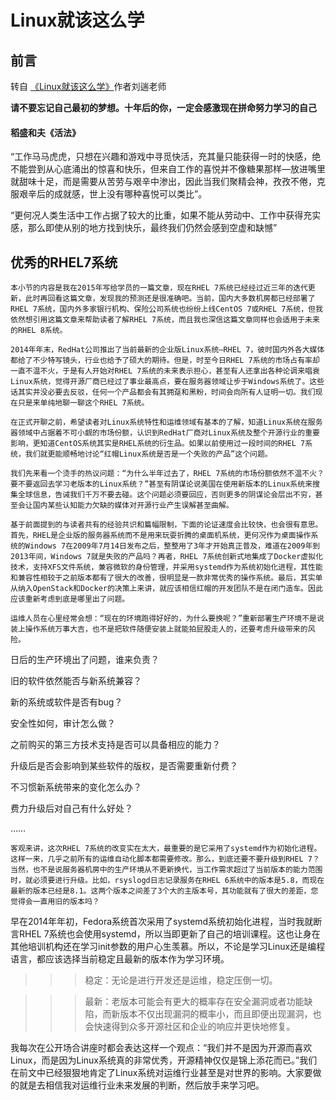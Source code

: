 # Linux就该这么学


## 前言 
转自 [《Linux就该这么学》](https://www.linuxprobe.com/chapter-00.html)作者刘遄老师

**请不要忘记自己最初的梦想。十年后的你，一定会感激现在拼命努力学习的自己**

#### 稻盛和夫《活法》
“工作马马虎虎，只想在兴趣和游戏中寻觅快活，充其量只能获得一时的快感，绝不能尝到从心底涌出的惊喜和快乐，但来自工作的喜悦并不像糖果那样—放进嘴里就甜味十足，而是需要从苦劳与艰辛中渗出，因此当我们聚精会神，孜孜不倦，克服艰辛后的成就感，世上没有哪种喜悦可以类比”。

“更何况人类生活中工作占据了较大的比重，如果不能从劳动中、工作中获得充实感，那么即使从别的地方找到快乐，最终我们仍然会感到空虚和缺憾”


## 优秀的RHEL7系统

    本小节的内容是我在2015年写给学员的一篇文章，现在RHEL 7系统已经经过近三年的迭代更新，此时再回看这篇文章，发现我的预测还是很准确吧。当前，国内大多数机房都已经部署了RHEL 7系统，国内外多家银行机构、保险公司系统也纷纷上线CentOS 7或RHEL 7系统，但我依然想引用这篇文章来帮助读者了解RHEL 7系统，而且我也深信这篇文章同样也会适用于未来的RHEL 8系统。

    2014年年末，RedHat公司推出了当前最新的企业版Linux系统—RHEL 7，彼时国内外各大媒体都给了不少特写镜头，行业也给予了硕大的期待。但是，时至今日RHEL 7系统的市场占有率却一直不温不火，于是有人开始对RHEL 7系统的未来表示担心，甚至有人还拿出各种论调来唱衰Linux系统，觉得开源厂商已经过了事业最高点，要在服务器领域让步于Windows系统了。这些话其实并没必要去反驳，任何一个产品都会有其拥趸和黑粉，时间会向所有人证明一切。我们现在只是来单纯地聊一聊这个RHEL 7系统。

    在正式开聊之前，希望读者对Linux系统特性和运维领域有基本的了解，知道Linux系统在服务器领域中占据着不可小觑的市场份额，认识到RedHat厂商对Linux系统及整个开源行业的重要影响，更知道CentOS系统其实是RHEL系统的衍生品。如果以前使用过一段时间的RHEL 7系统，我们就更能顺畅地讨论“红帽Linux系统是否是一个失败的产品”这个问题。

    我们先来看一个烫手的热议问题：“为什么半年过去了，RHEL 7系统的市场份额依然不温不火？要不要返回去学习老版本的Linux系统？”甚至有阴谋论说美国在使用新版本的Linux系统来搜集全球信息，告诫我们千万不要去碰。这个问题必须要回应，否则更多的阴谋论会层出不穷，甚至会让国内某些认知能力欠缺的媒体对开源行业产生误解甚至曲解。

    基于前面提到的与读者共有的经验共识和篇幅限制，下面的论证速度会比较快，也会很有意思。首先，RHEL是企业版的服务器系统而不是用来玩耍折腾的桌面机系统，更何况作为桌面操作系统的Windows 7在2009年7月14日发布之后，整整用了3年才开始真正普及，难道在2009年到2013年间，Windows 7就是失败的产品吗？再者，RHEL 7系统创新式地集成了Docker虚拟化技术，支持XFS文件系统，兼容微软的身份管理，并采用systemd作为系统初始化进程，其性能和兼容性相较于之前版本都有了很大的改善，很明显是一款非常优秀的操作系统。最后，其实单从纳入OpenStack和Docker的决策上来讲，就应该相信红帽的开发团队不是在闭门造车。因此应该重新考虑到底是哪里出了问题。

    运维人员在心里经常会想：“现在的环境跑得好好的，为什么要换呢？”重新部署生产环境不是说装上操作系统万事大吉，也不是把软件随便安装上就能拍屁股走人的，还要考虑升级带来的风险。

日后的生产环境出了问题，谁来负责？

旧的软件依然能否与新系统兼容？

新的系统或软件是否有bug？

安全性如何，审计怎么做？

之前购买的第三方技术支持是否可以具备相应的能力？

升级后是否会影响到某些软件的版权，是否需要重新付费？

不习惯新系统带来的变化怎么办？

费力升级后对自己有什么好处？

……

    客观来讲，这次RHEL 7系统的改变实在太大，最重要的是它采用了systemd作为初始化进程。这样一来，几乎之前所有的运维自动化脚本都需要修改。那么，到底还要不要升级到RHEL 7？当然，也不是说服务器机房中的生产环境从不更新换代，当工作需求超过了当前版本的能力范围时，就必须要进行升级。比如，rsyslogd日志记录服务在RHEL 6系统中的版本是5.8，而现在最新的版本已经是8.1。这两个版本之间差了3个大的主版本号，其功能就有了很大的差距，您觉得会一直用旧的版本吗？

早在2014年年初，Fedora系统首次采用了systemd系统初始化进程，当时我就断言RHEL 7系统也会使用systemd，所以当即更新了自己的培训课程。这也让身在其他培训机构还在学习init参数的用户心生羡慕。所以，不论是学习Linux还是编程语言，都应该选择当前稳定且最新的版本作为学习环境。

>>> 稳定：无论是进行开发还是运维，稳定压倒一切。

>>> 最新：老版本可能会有更大的概率存在安全漏洞或者功能缺陷，而新版本不仅出现漏洞的概率小，而且即便出现漏洞，也会快速得到众多开源社区和企业的响应并更快地修复。

我每次在公开场合讲座时都会表达这样一个观点：“我们并不是因为开源而喜欢Linux，而是因为Linux系统真的非常优秀，开源精神仅仅是锦上添花而已。”我们在前文中已经狠狠地肯定了Linux系统对运维行业甚至是对世界的影响。大家要做的就是去相信我对运维行业未来发展的判断，然后放手来学习吧。




